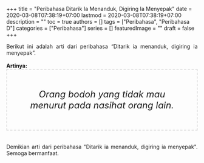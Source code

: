 +++
title = "Peribahasa Ditarik Ia Menanduk, Digiring Ia Menyepak"
date = 2020-03-08T07:38:19+07:00
lastmod = 2020-03-08T07:38:19+07:00
description = ""
toc = true
authors = []
tags = ["Peribahasa", "Peribahasa D"]
categories = ["Peribahasa"]
series = []
featuredImage = ""
draft = false
+++

<div dir="ltr" style="text-align: left;" trbidi="on"><div style="text-align: justify;">Berikut ini adalah arti dari peribahasa “Ditarik ia menanduk, digiring ia menyepak”.</div><br /><div style="text-align: justify;"><b>Artinya:</b></div><div style="border: 2px dashed #ddd; font-size: 24px; height: auto; margin: 0 auto; padding: 50px; text-align: center; width: auto;"><i>Orang bodoh yang tidak mau menurut pada nasihat orang lain.</i></div><br /><br /><div style="text-align: justify;">Demikian arti dari peribahasa "Ditarik ia menanduk, digiring ia menyepak". Semoga bermanfaat.</div></div>
